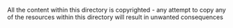 All the content within this directory is copyrighted - any attempt to copy any of the resources within this directory will result in unwanted consequences
